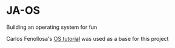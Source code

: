 # JA-OS
Building an operating system for fun

Carlos Fenollosa's [OS tutorial](https://github.com/cfenollosa/os-tutorial) was used as a base for this project
